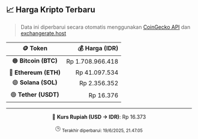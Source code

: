 

<!-- HARGA_KRIPTO -->
## 📈 Harga Kripto Terbaru

> Data ini diperbarui secara otomatis menggunakan [CoinGecko API](https://www.coingecko.com/) dan [exchangerate.host](https://exchangerate.host/)

<div align="center">

| 🪙 Token | 💰 Harga (IDR) |
|:------:|---------------:|
| 🟠 **Bitcoin (BTC)**   | Rp 1.708.966.418 |
| 🔵 **Ethereum (ETH)**  | Rp 41.097.534 |
| 🟣 **Solana (SOL)**    | Rp 2.356.352 |
| 🟢 **Tether (USDT)**   | Rp 16.376 |

---

💱 **Kurs Rupiah (USD → IDR)**: Rp 16.373

🕒 <sub>Terakhir diperbarui: 19/6/2025, 21.47.05</sub>

</div>
<!-- /HARGA_KRIPTO -->